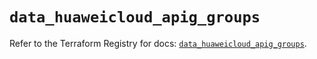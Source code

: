 # `data_huaweicloud_apig_groups`

Refer to the Terraform Registry for docs: [`data_huaweicloud_apig_groups`](https://registry.terraform.io/providers/huaweicloud/huaweicloud/1.71.1/docs/data-sources/apig_groups).
